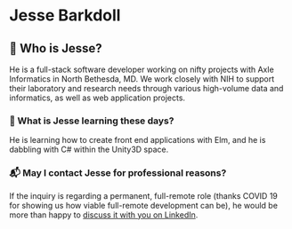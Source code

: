 # Jesse Barkdoll

## 🔎 Who is Jesse?

He is a full-stack software developer working on nifty projects with Axle Informatics in North Bethesda, MD. We work closely with NIH to support their laboratory and research needs through various high-volume data and informatics, as well as web application projects.

### 🌳 What is Jesse learning these days?

He is learning how to create front end applications with Elm, and he is dabbling with C# within the Unity3D space.

### 📬 May I contact Jesse for professional reasons?

If the inquiry is regarding a permanent, full-remote role (thanks COVID 19 for showing us how viable full-remote development can be), he would be more than happy to [discuss it with you on LinkedIn](https://www.linkedin.com/in/jessebarkdoll/).

